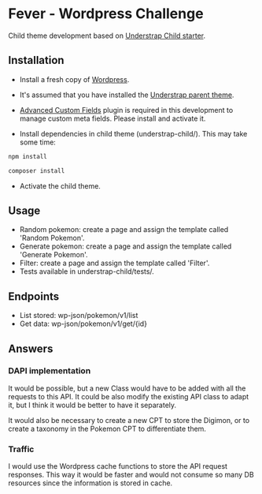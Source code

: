 # Fever - Wordpress Challenge

Child theme development based on [Understrap Child starter](https://docs.understrap.com/#/understrap-child/).

## Installation

- Install a fresh copy of [Wordpress](https://wordpress.org/download/).
- It's assumed that you have installed the [Understrap parent theme](https://understrap.com/).
- [Advanced Custom Fields](https://www.advancedcustomfields.com/) plugin is required in this development to manage custom meta fields. Please install and activate it.

- Install dependencies in child theme (understrap-child/). This may take some time:

```bash
npm install
```

```bash
composer install
```
- Activate the child theme.

## Usage

- Random pokemon: create a page and assign the template called 'Random Pokemon'.
- Generate pokemon: create a page and assign the template called 'Generate Pokemon'.
- Filter: create a page and assign the template called 'Filter'.
- Tests available in understrap-child/tests/.

## Endpoints
- List stored: wp-json/pokemon/v1/list
- Get data: wp-json/pokemon/v1/get/{id}

## Answers
### DAPI implementation
It would be possible, but a new Class would have to be added with all the requests to this API. It could be also modify the existing API class to adapt it, but I think it would be better to have it separately.

It would also be necessary to create a new CPT to store the Digimon, or to create a taxonomy in the Pokemon CPT to differentiate them.

### Traffic
I would use the Wordpress cache functions to store the API request responses. This way it would be faster and would not consume so many DB resources since the information is stored in cache.